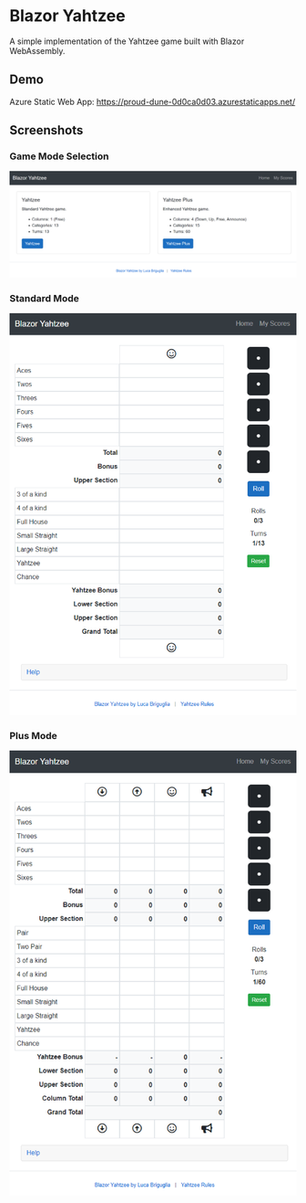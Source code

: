 # Blazor Yahtzee

A simple implementation of the Yahtzee game built with Blazor WebAssembly.

## Demo

Azure Static Web App: https://proud-dune-0d0ca0d03.azurestaticapps.net/

## Screenshots

### Game Mode Selection

![Game Mode Selection](docs/assets/images/game-mode-selection.png)

### Standard Mode
![Standard Mode](docs/assets/images/standard-mode.png)

### Plus Mode

![Plus Mode](docs/assets/images/plus-mode.png)
